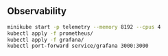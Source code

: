 ## Observability
```bash
minikube start -p telemetry --memory 8192 --cpus 4
kubectl apply -f prometheus/
kubectl apply -f grafana/
kubectl port-forward service/grafana 3000:3000
```

